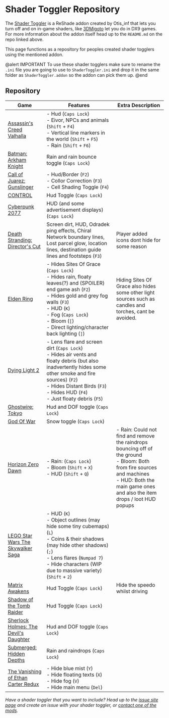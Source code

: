 Shader Toggler Repository
=====

The [Shader Toggler](https://github.com/FransBouma/ShaderToggler) is a ReShade addon created by Otis_inf that lets you turn off and on in-game shaders, like [3DMigoto](https://nohud.fandom.com/wiki/Creation_of_Hudtoggle_Mods) let you do in DX9 games. For more information about the addon itself head up to the `README.md` on the repo linked above.

This page functions as a repository for peoples created shader togglers using the mentioned addon.

@alert IMPORTANT
To use these shader togglers make sure to rename the `.ini` file you are going to use to `ShaderToggler.ini` and drop it in the same folder as `ShaderToggler.addon` so the addon can pick them up.
@end

## Repository

Game | Features | Extra Description
--|--|--
[Assassin's Creed Valhalla](../../ShaderTogglers/assassins_creed_valhalla.ini) | - Hud (`Caps Lock`)<br> - Eivor, NPCs and animals (`Shift` + `F4`)<br> - Vertical line markers in the world (`Shift` + `F5`)<br> - Rain (`Shift` + `F6`)
[Batman: Arkham Knight](../../ShaderTogglers/batman_arkham_knight.ini) | Rain and rain bounce toggle (`Caps Lock`)
[Call of Juarez: Gunslinger](../../ShaderTogglers/call_of_juarez_gunslinger.ini) |  - Hud/Border (`F2`) <br> - Collor Correction (`F3`) <br> - Cell Shading Toggle (`F4`)
[CONTROL](../../ShaderTogglers/control.ini) | Hud Toggle (`Caps Lock`)
[Cyberpunk 2077](../../ShaderTogglers/cyberpunk_2077.ini) | HUD  (and some advertisement displays) (`Caps Lock`)
[Death Stranding: Director's Cut](../../ShaderTogglers/death_stranding_directors_cut.ini) | Screen dirt, HUD, Odradek ping effects, Chiral Network boundary lines, Lost parcel glow, location lines, destination guide lines and footsteps (`F3`) | Player added icons dont hide for some reason
[Elden Ring](../../ShaderTogglers/elden_ring.ini) | - Hides Sites Of Grace (`Caps Lock`)<br>- Hides rain, floaty leaves(?) and (SPOILER) end game ash (`F2`)<br> - Hides gold and grey fog walls (`F3`)<br> - HUD (`K`) <br> - Fog (`Caps Lock`)<br> - Bloom (`[`) <br> - Direct lighting/character back lighting (`]`) | Hiding Sites Of Grace also hides some other light sources such as candles and torches, cant be avoided.
[Dying Light 2](../../ShaderTogglers/dying_light_2.ini) | - Lens flare and screen dirt (`Caps Lock`)<br> - Hides air vents and floaty debris (but also inadvertently hides some other smoke and fire sources) (`F2`) <br> - Hides Distant Birds (`F3`) <br> - Hides HUD (`F4`) <br> - Just floaty debris (`F5`)
[Ghostwire: Tokyo](../../ShaderTogglers/ghostwire_tokyo.ini) | Hud and DOF toggle (`Caps Lock`)
[God Of War](../../ShaderTogglers/god_of_war.ini) | Snow toggle (`Caps Lock`)
[Horizon Zero Dawn](../../ShaderTogglers/horizon_zero_dawn.ini) | - Rain: (`Caps Lock`) <br> - Bloom (`Shift` + `X`) <br> - HUD (`Shift` + `Q`) | - Rain: Could not find and remove the raindrops bouncing off of the ground <br> - Bloom: Both from fire sources and machines <br> - HUD: Both the main game ones and also the item drops / loot HUD popups 
[LEGO Star Wars The Skywalker Saga](../../ShaderTogglers/lego_star_wars_skywalker_saga.ini) | - HUD (`K`) <br> - Object outlines (may hide some tiny cubemaps) (`L`) <br>  - Coins & their shadows (may hide other shadows) (`;`) <br> - Lens flares (`Numpad 7`)<br> - Hide characters (WIP due to massive variety) (`Shift` + `2`)
[Matrix Awakens](../../ShaderTogglers/matrix_awakens.ini) | Hud Toggle (`Caps Lock`) | Hide the speedo whilst driving
[Shadow of the Tomb Raider](../../ShaderTogglers/SOTTR.ini) | Hud Toggle (`Caps Lock`)
[Sherlock Holmes: The Devil's Daughter](../../ShaderTogglers/sherlock_holmes_devils_daughter.ini) | Hud and DOF toggle (`Caps Lock`)
[Submerged: Hidden Depths](../../ShaderTogglers/submerged_hidden_depths.ini) | Rain and raindrops (`Caps Lock`)
[The Vanishing of Ethan Carter Redux](../../ShaderTogglers/vanishing_ethan_carter_redux.ini) | - Hide blue mist (`Y`)<br> - Hide floating texts (`X`)<br> - Hide fog (`V`)<br> - Hide main menu (`Del`)

*Have a shader toggler that you want to include? Head up to the [issue site page](https://github.com/framedsc/Sitesource/issues) and create an issue with your shader toggler, or [contact one of the mods](https://framedsc.com/index.htm).*
